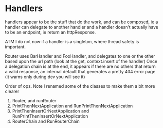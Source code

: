 # Handlers
handlers appear to be the stuff that do the work, and can be composed, ie a handler can delegate to another handler
and a handler doesn't actually have to be an endpoint, ie return an httpResponse.

ATM I do not now if a handler is a singleton, where thread safety is important.

Router uses BarHandler and FooHandler, and delegates to one or the other based upon the url path
(look at the get, context.insert of the handler)
Once a delegation chain is at the end, it appears if there are no others that return a valid response,
an internal default that generates a pretty 404 error page (it warns only during dev you will see it)

Order of ops.  Note I renamed some of the classes to make them a bit more clearer
1.  Router, and runRouter
1.  PrintThenNextApplication and RunPrintThenNextApplication
1.  PrintThenInsertOrNextApplication and RunPrintThenInsertOrNextApplication
1.  RouterChain and RunRouterChain